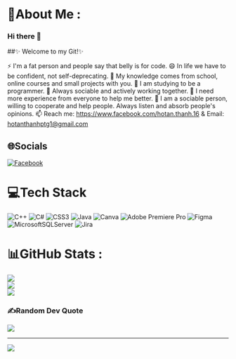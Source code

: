 # 💫About Me :
### Hi there 👋

##✨ Welcome to my Git!✨ 

⚡ I'm a fat person and people say that belly is for code.
😄 In life we ​​have to be confident, not self-deprecating.
🔭 My knowledge comes from school, online courses and small projects with you.
🌱 I am studying to be a programmer.
👯 Always sociable and actively working together.
🤔 I need more experience from everyone to help me better.
💬 I am a sociable person, willing to cooperate and help people. Always listen and absorb people's opinions.
📫 Reach me: https://www.facebook.com/hotan.thanh.16 & Email: hotanthanhptg1@gmail.com




## 🌐Socials
[![Facebook](https://img.shields.io/badge/Facebook-%231877F2.svg?logo=Facebook&logoColor=white)](https://facebook.com/https://www.facebook.com/hotan.thanh.16) 

# 💻Tech Stack
![C++](https://img.shields.io/badge/c++-%2300599C.svg?style=for-the-badge&logo=c%2B%2B&logoColor=white) ![C#](https://img.shields.io/badge/c%23-%23239120.svg?style=for-the-badge&logo=c-sharp&logoColor=white) ![CSS3](https://img.shields.io/badge/css3-%231572B6.svg?style=for-the-badge&logo=css3&logoColor=white) ![Java](https://img.shields.io/badge/java-%23ED8B00.svg?style=for-the-badge&logo=java&logoColor=white) ![Canva](https://img.shields.io/badge/Canva-%2300C4CC.svg?style=for-the-badge&logo=Canva&logoColor=white) ![Adobe Premiere Pro](https://img.shields.io/badge/Adobe%20Premiere%20Pro-9999FF.svg?style=for-the-badge&logo=Adobe%20Premiere%20Pro&logoColor=white) 	![Figma](https://img.shields.io/badge/figma-%23F24E1E.svg?style=for-the-badge&logo=figma&logoColor=white) ![MicrosoftSQLServer](https://img.shields.io/badge/Microsoft%20SQL%20Sever-CC2927?style=for-the-badge&logo=microsoft%20sql%20server&logoColor=white) ![Jira](https://img.shields.io/badge/jira-%230A0FFF.svg?style=for-the-badge&logo=jira&logoColor=white)
# 📊GitHub Stats :
![](https://github-readme-stats.vercel.app/api?username=thanhht3001&theme=radical&hide_border=false&include_all_commits=false&count_private=false)<br/>
![](https://github-readme-streak-stats.herokuapp.com/?user=thanhht3001&theme=radical&hide_border=false)<br/>
![](https://github-readme-stats.vercel.app/api/top-langs/?username=thanhht3001&theme=radical&hide_border=false&include_all_commits=false&count_private=false&layout=compact)

### ✍️Random Dev Quote
![](https://quotes-github-readme.vercel.app/api?type=horizontal&theme=radical)



---
[![](https://visitcount.itsvg.in/api?id=thanhht3001&icon=0&color=0)](https://visitcount.itsvg.in)
